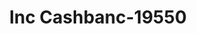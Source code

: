 ---
f_zip-code: 77401
f_state-code: TX
title: Inc Cashbanc-19550
f_phone: 713-666-1944
f_city-only: Bellaire
f_address: 5214 Bellaire Boulevard Bellaire
f_location-unique-id: '19550'
slug: inc-cashbanc-19550
updated-on: '2024-05-30T13:46:58.046Z'
created-on: '2024-05-30T13:36:59.803Z'
published-on: '2024-05-30T13:54:32.469Z'
f_city-state: cms/city/bellaire-tx.md
f_company: cms/company/inc-cashbanc.md
f_state: cms/state/texas.md
layout: '[payday-loan].html'
tags: payday-loan
---